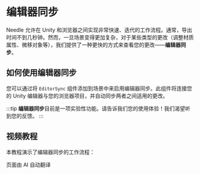 # 编辑器同步

Needle 允许在 Unity 和浏览器之间实现非常快速、迭代的工作流程。通常，导出时间不到几秒钟。然而，一旦场景变得更加复杂，对于某些类型的更改（调整材质属性、微移对象等），我们提供了一种更快的方式来查看您的更改——**编辑器同步**。

## 如何使用编辑器同步

您可以通过将 `EditorSync` 组件添加到场景中来启用编辑器同步。此组件将连接您的 Unity 编辑器与您的浏览器项目，并自动同步两者之间适用的更改。

:::tip
**编辑器同步**目前是一项实验性功能。请告诉我们您的使用体验！我们渴望听到您的反馈。
:::

## 视频教程

本教程演示了编辑器同步的工作流程：

<video-embed src="https://www.youtube.com/watch?v=gZX_sqrne8U" limit_height />


页面由 AI 自动翻译